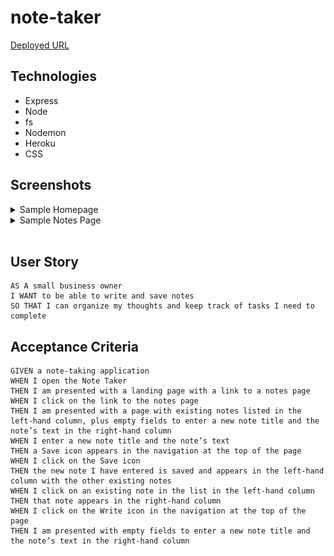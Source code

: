# note-taker

[Deployed URL](https://guarded-tor-34423.herokuapp.com/)

## Technologies

- Express
- Node
- fs
- Nodemon
- Heroku
- CSS

## Screenshots

<details>
<summary>Sample Homepage</summary>

![sample-hp](public/assets/screenshots/homepage.png)

</details>

<details>
<summary>Sample Notes Page</summary>

![sample-np](public/assets/screenshots/notes-page.png)

</details>
<br>

## User Story

```
AS A small business owner
I WANT to be able to write and save notes
SO THAT I can organize my thoughts and keep track of tasks I need to complete
```

## Acceptance Criteria

```
GIVEN a note-taking application
WHEN I open the Note Taker
THEN I am presented with a landing page with a link to a notes page
WHEN I click on the link to the notes page
THEN I am presented with a page with existing notes listed in the left-hand column, plus empty fields to enter a new note title and the note’s text in the right-hand column
WHEN I enter a new note title and the note’s text
THEN a Save icon appears in the navigation at the top of the page
WHEN I click on the Save icon
THEN the new note I have entered is saved and appears in the left-hand column with the other existing notes
WHEN I click on an existing note in the list in the left-hand column
THEN that note appears in the right-hand column
WHEN I click on the Write icon in the navigation at the top of the page
THEN I am presented with empty fields to enter a new note title and the note’s text in the right-hand column
```
